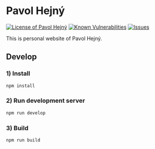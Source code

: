 # Pavol Hejný

<!--Badges-->
<!--⚠️WARNING: This section was generated by https://github.com/hejny/batch-project-editor/blob/main/src/workflows/800-badges/badges.ts so every manual change will be overwritten.-->


[![License of Pavol Hejný](https://img.shields.io/github/license/hejny/pavolhejny-old.svg?style=flat)](https://github.com/hejny/pavolhejny-old/blob/master/LICENSE)
[![Known Vulnerabilities](https://snyk.io/test/github/hejny/pavolhejny-old/badge.svg)](https://snyk.io/test/github/hejny/pavolhejny-old)
[![Issues](https://img.shields.io/github/issues/hejny/pavolhejny-old.svg?style=flat)](https://github.com/hejny/pavolhejny-old/issues)

<!--/Badges-->

This is personal website of Pavol Hejný.

## Develop

### 1) Install

```bash
npm install
```

### 2) Run development server

```bash
npm run develop
```

### 3) Build  

```bash
npm run build
```
